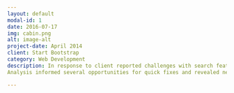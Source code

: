 ```yaml
---
layout: default
modal-id: 1
date: 2016-07-17
img: cabin.png
alt: image-alt
project-date: April 2014
client: Start Bootstrap
category: Web Development
description: In response to client reported challenges with search features, targeted navigation flow metrics were analyized to quantify specific issues. 
Analysis informed several opportunities for quick fixes and revealed need for further surveys/interviews with various user segments - those qualitative findings drove subsequent UX/UI design projects.

---
```

